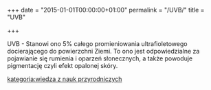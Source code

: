 +++
date = "2015-01-01T00:00:00+01:00"
permalink = "/UVB/"
title = "UVB"

+++

UVB - Stanowi ono 5% całego promieniowania ultrafioletowego docierającego do powierzchni Ziemi. To ono jest odpowiedzialne za pojawianie się rumienia i oparzeń słonecznych, a także powoduje pigmentację czyli efekt opalonej skóry.

[kategoria:wiedza z nauk przyrodniczych](/atopedia/kategoria:wiedza_z_nauk_przyrodniczych "wikilink")